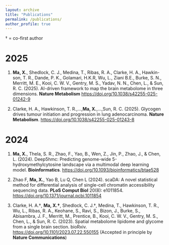 ```yaml
---
layout: archive
title: "Publications"
permalink: /publications/
author_profile: true
---
```

† = co-first author

# 2025
1. **Ma, X.**, Shedlock, C. J., Medina, T., Ribas, R. A., Clarke, H. A., Hawkin-
son, T. R., Dande, P. K., Golamari, H.K.R, Wu, L., Ziani B.E., Burke, S. N., Merritt, M. E., Kooi,
C. W. V., Gentry, M. S., Yadav, N. N., Chen, L., & Sun, R. C. (2025).
AI-driven framework to map the brain metabolome in three dimensions. **Nature Metabolism** <https://doi.org/10.1038/s42255-025-01242-9>

1. Clarke, H. A., Hawkinson, T. R.,...,**Ma, X.**,...,Sun, R. C. (2025). Glycogen drives tumour initiation and progression in lung adenocarcinoma. **Nature Metabolism**. <https://doi.org/10.1038/s42255-025-01243-8>

# 2024
1. **Ma, X.**, Thela, S. R., Zhao, F., Yao, B., Wen, Z., Jin, P., Zhao, J., & Chen, L.
(2024). Deep5hmc: Predicting genome-wide 5-hydroxymethylcytosine
landscape via a multimodal deep learning model. **Bioinformatics**. <https://doi.org/10.1093/bioinformatics/btae528>

1. Zhao F, **Ma, X.**, Yao B, Lu Q, Chen L (2024). scaDA: A novel statistical method for differential analysis of single-cell chromatin accessibility sequencing data. **PLoS Comput Biol** 20(8): e1011854. <https://doi.org/10.1371/journal.pcbi.1011854>

1. Clarke, H. A.†, **Ma, X.†**, Shedlock, C. J.†, Medina, T., Hawkinson, T. R., Wu, L.,
Ribas, R. A., Keohane, S., Ravi, S., Bizon, J., Burke, S., Abisambra,
J. F., Merritt, M., Prentice, B., Kooi, C. W. V., Gentry, M. S., Chen, L.,
& Sun, R. C. (2023). Spatial metabolome lipidome and glycome from
a single brain section. bioRxiv. <https://doi.org/10.1101/2023.07.22.550155>
(Accepted in principle by **Nature Communications**)
